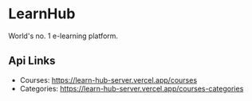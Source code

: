 # LearnHub

World's no. 1 e-learning platform.

## Api Links

- Courses: https://learn-hub-server.vercel.app/courses
- Categories: https://learn-hub-server.vercel.app/courses-categories
